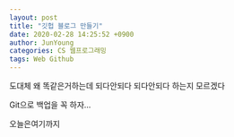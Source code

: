```yaml
---
layout: post
title: "깃헙 블로그 만들기"
date: 2020-02-28 14:25:52 +0900
author: JunYoung
categories: CS 웹프로그래밍
tags: Web Github
---
```


도대체 왜 똑같은거하는데 되다안되다 되다안되다 하는지 모르겠다

Git으로 백업을 꼭 하자...

오늘은여기까지
